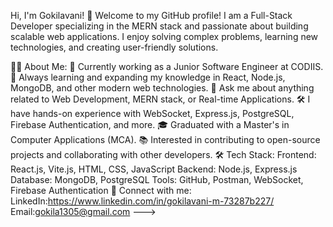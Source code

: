 Hi, I'm Gokilavani! 👋
Welcome to my GitHub profile! I am a Full-Stack Developer specializing in the MERN stack and passionate about building scalable web applications. I enjoy solving complex problems, learning new technologies, and creating user-friendly solutions.

👩‍💻 About Me:
💼 Currently working as a Junior Software Engineer at CODIIS.
🌱 Always learning and expanding my knowledge in React, Node.js, MongoDB, and other modern web technologies.
💬 Ask me about anything related to Web Development, MERN stack, or Real-time Applications.
🛠️ I have hands-on experience with WebSocket, Express.js, PostgreSQL, Firebase Authentication, and more.
🎓 Graduated with a Master's in Computer Applications (MCA).
📚 Interested in contributing to open-source projects and collaborating with other developers.
🛠️ Tech Stack:
Frontend: React.js, Vite.js, HTML, CSS, JavaScript
Backend: Node.js, Express.js
Database: MongoDB, PostgreSQL
Tools: GitHub, Postman, WebSocket, Firebase Authentication
🔗 Connect with me:
LinkedIn:https://www.linkedin.com/in/gokilavani-m-73287b227/
Email:gokila1305@gmail.com
--->

